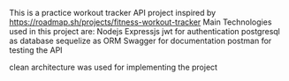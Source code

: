 This is a practice workout tracker API project  inspired by https://roadmap.sh/projects/fitness-workout-tracker 
Main Technologies used in this project are:
Nodejs
Expressjs
jwt for authentication
postgresql as database
sequelize as ORM
Swagger for documentation
postman for testing the API

clean architecture was used for implementing the project
